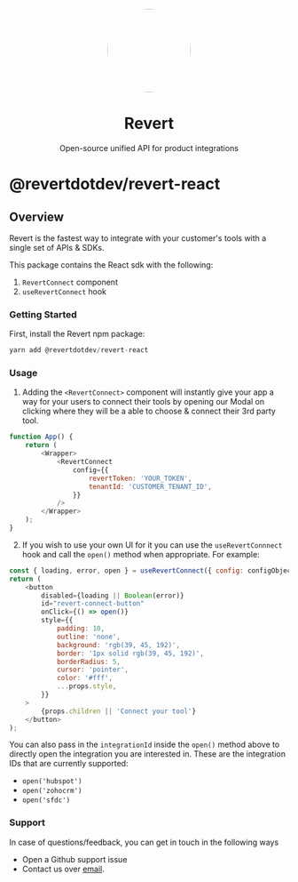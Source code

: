 <p align="center">
<img width="150" style="border-radius:75px;" src="https://res.cloudinary.com/dfcnic8wq/image/upload/v1673932396/Revert/Revert_logo_x5ysgh.png"/>
<h1 align="center"><b>Revert</b></h1>
<p align="center">
Open-source unified API for product integrations 
<br />
</p>

# @revertdotdev/revert-react

## Overview

Revert is the fastest way to integrate with your customer's tools with a single set of APIs & SDKs.

This package contains the React sdk with the following:

1. `RevertConnect` component
2. `useRevertConnect` hook

### Getting Started

First, install the Revert npm package:

```javascript
yarn add @revertdotdev/revert-react
```

### Usage

1. Adding the `<RevertConnect>` component will instantly give your app a way for your users to connect their tools by opening our Modal on clicking where they will be a able to choose & connect their 3rd party tool.

```javascript
function App() {
    return (
        <Wrapper>
            <RevertConnect
                config={{
                    revertToken: 'YOUR_TOKEN',
                    tenantId: 'CUSTOMER_TENANT_ID',
                }}
            />
        </Wrapper>
    );
}
```

2. If you wish to use your own UI for it you can use the `useRevertConnnect` hook and call the `open()` method when appropriate. For example:

```javascript
const { loading, error, open } = useRevertConnect({ config: configObject });
return (
    <button
        disabled={loading || Boolean(error)}
        id="revert-connect-button"
        onClick={() => open()}
        style={{
            padding: 10,
            outline: 'none',
            background: 'rgb(39, 45, 192)',
            border: '1px solid rgb(39, 45, 192)',
            borderRadius: 5,
            cursor: 'pointer',
            color: '#fff',
            ...props.style,
        }}
    >
        {props.children || 'Connect your tool'}
    </button>
);
```

You can also pass in the `integrationId` inside the `open()` method above to directly open the integration you are interested in. These are the integration IDs that are currently supported:

-   `open('hubspot')`
-   `open('zohocrm')`
-   `open('sfdc')`

### Support

In case of questions/feedback, you can get in touch in the following ways

-   Open a Github support issue
-   Contact us over [email](mailto:jatin@revert.dev).
